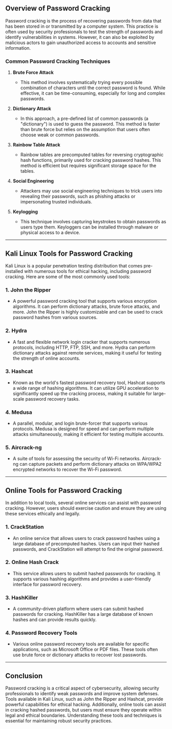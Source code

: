 ## Overview of Password Cracking

Password cracking is the process of recovering passwords from data that has been stored in or transmitted by a computer system. This practice is often used by security professionals to test the strength of passwords and identify vulnerabilities in systems. However, it can also be exploited by malicious actors to gain unauthorized access to accounts and sensitive information.

### Common Password Cracking Techniques

1. **Brute Force Attack**
   - This method involves systematically trying every possible combination of characters until the correct password is found. While effective, it can be time-consuming, especially for long and complex passwords.

2. **Dictionary Attack**
   - In this approach, a pre-defined list of common passwords (a "dictionary") is used to guess the password. This method is faster than brute force but relies on the assumption that users often choose weak or common passwords.

3. **Rainbow Table Attack**
   - Rainbow tables are precomputed tables for reversing cryptographic hash functions, primarily used for cracking password hashes. This method is efficient but requires significant storage space for the tables.

4. **Social Engineering**
   - Attackers may use social engineering techniques to trick users into revealing their passwords, such as phishing attacks or impersonating trusted individuals.

5. **Keylogging**
   - This technique involves capturing keystrokes to obtain passwords as users type them. Keyloggers can be installed through malware or physical access to a device.

---

## Kali Linux Tools for Password Cracking

Kali Linux is a popular penetration testing distribution that comes pre-installed with numerous tools for ethical hacking, including password cracking. Here are some of the most commonly used tools:

### 1. **John the Ripper**
- A powerful password cracking tool that supports various encryption algorithms. It can perform dictionary attacks, brute force attacks, and more. John the Ripper is highly customizable and can be used to crack password hashes from various sources.

### 2. **Hydra**
- A fast and flexible network login cracker that supports numerous protocols, including HTTP, FTP, SSH, and more. Hydra can perform dictionary attacks against remote services, making it useful for testing the strength of online accounts.

### 3. **Hashcat**
- Known as the world's fastest password recovery tool, Hashcat supports a wide range of hashing algorithms. It can utilize GPU acceleration to significantly speed up the cracking process, making it suitable for large-scale password recovery tasks.

### 4. **Medusa**
- A parallel, modular, and login brute-forcer that supports various protocols. Medusa is designed for speed and can perform multiple attacks simultaneously, making it efficient for testing multiple accounts.

### 5. **Aircrack-ng**
- A suite of tools for assessing the security of Wi-Fi networks. Aircrack-ng can capture packets and perform dictionary attacks on WPA/WPA2 encrypted networks to recover the Wi-Fi password.

---

## Online Tools for Password Cracking

In addition to local tools, several online services can assist with password cracking. However, users should exercise caution and ensure they are using these services ethically and legally.

### 1. **CrackStation**
- An online service that allows users to crack password hashes using a large database of precomputed hashes. Users can input their hashed passwords, and CrackStation will attempt to find the original password.

### 2. **Online Hash Crack**
- This service allows users to submit hashed passwords for cracking. It supports various hashing algorithms and provides a user-friendly interface for password recovery.

### 3. **HashKiller**
- A community-driven platform where users can submit hashed passwords for cracking. HashKiller has a large database of known hashes and can provide results quickly.

### 4. **Password Recovery Tools**
- Various online password recovery tools are available for specific applications, such as Microsoft Office or PDF files. These tools often use brute force or dictionary attacks to recover lost passwords.

---

## Conclusion

Password cracking is a critical aspect of cybersecurity, allowing security professionals to identify weak passwords and improve system defenses. Tools available in Kali Linux, such as John the Ripper and Hashcat, provide powerful capabilities for ethical hacking. Additionally, online tools can assist in cracking hashed passwords, but users must ensure they operate within legal and ethical boundaries. Understanding these tools and techniques is essential for maintaining robust security practices.